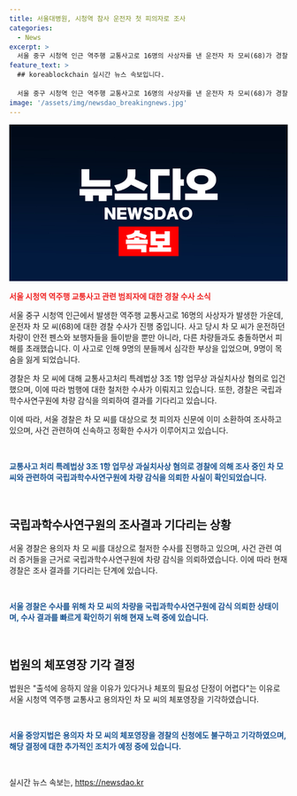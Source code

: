 ```yaml
---
title: 서울대병원, 시청역 참사 운전자 첫 피의자로 조사
categories:
  - News
excerpt: >
  서울 중구 시청역 인근 역주행 교통사고로 16명의 사상자를 낸 운전자 차 모씨(68)가 경찰 조사를 받고 있다. 사고로 9명이 숨지며, 차씨는 업무상 과실치사상 혐의로 입건됐다. 경찰은 차량 감식 결과를 기다리고 있으나 법원은 체포영장을 기각했다. 사망자 추모를 위해 현장에는 국화와 술이 놓였고, 이 사고는 큰 충격을 주고 있다.
feature_text: >
  ## koreablockchain 실시간 뉴스 속보입니다.

  서울 중구 시청역 인근 역주행 교통사고로 16명의 사상자를 낸 운전자 차 모씨(68)가 경찰 조사를 받고 있다. 사고로 9명이 숨지며, 차씨는 업무상 과실치사상 혐의로 입건됐다. 경찰은 차량 감식 결과를 기다리고 있으나 법원은 체포영장을 기각했다. 사망자 추모를 위해 현장에는 국화와 술이 놓였고, 이 사고는 큰 충격을 주고 있다.
image: '/assets/img/newsdao_breakingnews.jpg'
---
```


<p><img src="/assets/img/newsdao_breakingnews.jpg" alt="koreablockchain 속보" /></p>

<p><b><span style="color: #ee2323;">서울 시청역 역주행 교통사고 관련 범죄자에 대한 경찰 수사 소식</span></b></p>

<p>서울 중구 시청역 인근에서 발생한 역주행 교통사고로 16명의 사상자가 발생한 가운데, 운전자 차 모 씨(68)에 대한 경찰 수사가 진행 중입니다. 사고 당시 차 모 씨가 운전하던 차량이 안전 펜스와 보행자들을 들이받을 뿐만 아니라, 다른 차량들과도 충돌하면서 피해를 초래했습니다. 이 사고로 인해 9명의 분들께서 심각한 부상을 입었으며, 9명이 목숨을 잃게 되었습니다. </p>

<p>경찰은 차 모 씨에 대해 교통사고처리 특례법상 3조 1항 업무상 과실치사상 혐의로 입건했으며, 이에 따라 범행에 대한 철저한 수사가 이뤄지고 있습니다. 또한, 경찰은 국립과학수사연구원에 차량 감식을 의뢰하여 결과를 기다리고 있습니다. </p>

<p>이에 따라, 서울 경찰은 차 모 씨를 대상으로 첫 피의자 신문에 이미 소환하여 조사하고 있으며, 사건 관련하여 신속하고 정확한 수사가 이루어지고 있습니다.</p>

<p data-ke-size="size16">&nbsp;</p>

<p><b><span style="color: #1a5490;">교통사고 처리 특례법상 3조 1항 업무상 과실치사상 혐의로 경찰에 의해 조사 중인 차 모 씨와 관련하여 국립과학수사연구원에 차량 감식을 의뢰한 사실이 확인되었습니다.</span></b></p>

<p data-ke-size="size16">&nbsp;</p>

<h2 data-ke-size="size26">국립과학수사연구원의 조사결과 기다리는 상황</h2>

<p>서울 경찰은 용의자 차 모 씨를 대상으로 철저한 수사를 진행하고 있으며, 사건 관련 여러 증거들을 근거로 국립과학수사연구원에 차량 감식을 의뢰하였습니다. 이에 따라 현재 경찰은 조사 결과를 기다리는 단계에 있습니다.</p>

<p data-ke-size="size16">&nbsp;</p>

<p><b><span style="color: #1a5490;">서울 경찰은 수사를 위해 차 모 씨의 차량을 국립과학수사연구원에 감식 의뢰한 상태이며, 수사 결과를 빠르게 확인하기 위해 현재 노력 중에 있습니다. </span></b></p>

<p data-ke-size="size16">&nbsp;</p>

<h2 data-ke-size="size26">법원의 체포영장 기각 결정</h2>

<p>법원은 "출석에 응하지 않을 이유가 있다거나 체포의 필요성 단정이 어렵다"는 이유로 서울 시청역 역주행 교통사고 용의자인 차 모 씨의 체포영장을 기각하였습니다.</p>

<p data-ke-size="size16">&nbsp;</p>

<p><b><span style="color: #1a5490;">서울 중앙지법은 용의자 차 모 씨의 체포영장을 경찰의 신청에도 불구하고 기각하였으며, 해당 결정에 대한 추가적인 조치가 예정 중에 있습니다.</span></b></p>

<p data-ke-size="size16">&nbsp;</p>
실시간 뉴스 속보는, <a href="https://newsdao.kr" rel="dofollow">https://newsdao.kr</a>


